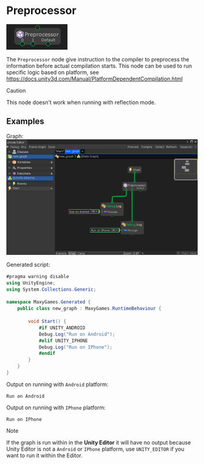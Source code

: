 # Preprocessor

![](../../images/node-reference/preprocessor.png)

The `Preprocessor` node give instruction to the compiler to preprocess the information before actual compilation starts. This node can be used to run specific logic based on platform, see https://docs.unity3d.com/Manual/PlatformDependentCompilation.html

> [!CAUTION]
> This node doesn't work when running with reflection mode.

## Examples

Graph:
![](../../images/node-reference/preprocessor_example1.png)

Generated script:
```cs
#pragma warning disable
using UnityEngine;
using System.Collections.Generic;

namespace MaxyGames.Generated {
	public class new_graph : MaxyGames.RuntimeBehaviour {

		void Start() {
			#if UNITY_ANDROID
			Debug.Log("Run on Android");
			#elif UNITY_IPHONE
			Debug.Log("Run on IPhone");
			#endif
		}
	}
}
```

Output on running with `Android` platform:
```
Run on Android
```

Output on running with `IPhone` platform:
```
Run on IPhone
```

> [!NOTE]
> If the graph is run within in the **Unity Editor** it will have no output because Unity Editor is not a `Android` or `IPhone` platform, use `UNITY_EDITOR` if you want to run it within the Editor.